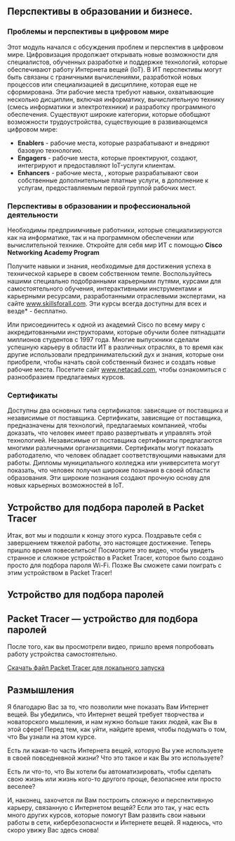 <!-- 6.3.1 -->
## Перспективы в образовании и бизнесе.

### Проблемы и перспективы в цифровом мире

Этот модуль начался с обсуждения проблем и перспектив в цифровом мире. Цифровизация продолжает открывать новые возможности для специалистов, обученных разработке и поддержке технологий, которые обеспечивают работу Интернета вещей (IoT). В ИТ перспективы могут быть связаны с граничными вычислениями, разработкой новых процессов или специализацией в дисциплине, которая еще не сформирована. Эти рабочие места требуют навыки, охватывающие несколько дисциплин, включая информатику, вычислительную технику (смесь информатики и электротехники) и разработку программного обеспечения. Существуют широкие категории, которые обобщают возможности трудоустройства, существующие в развивающемся цифровом мире:

* **Enablers** - рабочие места, которые разрабатывают и внедряют базовую технологию.
* **Engagers** - рабочие места, которые проектируют, создают, интегрируют и предоставляют IoT-услуги клиентам.
* **Enhancers** - рабочие места, , которые разрабатывают свои собственные дополнительные платные услуги, в дополнение к услугам, предоставляемым первой группой рабочих мест.

### Перспективы в образовании и профессиональной деятельности
 
Необходимы предприимчивые работники, которые специализируются как на информатике, так и на программном обеспечении или вычислительной технике. Откройте для себя мир ИТ с помощью **Cisco Networking Academy Program**

Получите навыки и знания, необходимые для достижения успеха в технической карьере в своем собственном темпе. Воспользуйтесь нашими специально подобранными карьерными путями, курсами для самостоятельного обучения, интерактивными инструментами и карьерными ресурсами, разработанными отраслевыми экспертами, на сайте www.skillsforall.com. Эти курсы всегда доступны для всех и везде* - бесплатно.

Или присоединитесь к одной из академий Cisco по всему миру с аккредитованными инструкторами, которые обучили более пятнадцати миллионов студентов с 1997 года. Многие выпускники сделали успешную карьеру в области ИТ в различных отраслях, в то время как другие использовали предпринимательский дух и знания, которые они приобрели, чтобы начать свой собственный бизнес и создать новые рабочие места. Посетите сайт www.netacad.com, чтобы ознакомиться с разнообразием предлагаемых курсов.

### Сертификаты

Доступны два основных типа сертификатов: зависящие от поставщика и независимые от поставщика. Сертификаты, зависящие от поставщика, предназначены для технологий, предлагаемых компанией, чтобы доказать, что человек имеет право развертывать и управлять этой технологией. Независимые от поставщика сертификаты предлагаются многими различными организациями. Сертификаты могут показать работодателю, что человек обладает соответствующими навыками для работы. Дипломы муниципального колледжа или университета могут показать, что человек получил широкие познания в своей области образования. Эти широкие познания создают прочную основу для новых карьерных возможностей в IoT.

<!-- 6.3.3 -->
## Устройство для подбора паролей в Packet Tracer

Итак, вот мы и подошли к концу этого курса. Поздравьте себя с завершением тяжелой работы, это настоящее достижение. Теперь пришло время повеселиться! Посмотрите это видео, чтобы увидеть странное и сложное устройство в Packet Tracer, которое было создано просто для подбора пароля Wi-Fi. Позже Вы сможете сами поиграть с этим устройством в Packet Tracer!

<!-- 6.3.4 -->
## Устройство для подбора паролей

<!-- тут ссылка на видео -->

<!-- 6.3.5 -->
## Packet Tracer — устройство для подбора паролей

После того, как вы просмотрели видео, пришло время попробовать работу устройства самостоятельно.

[Скачать файл Packet Tracer для локального запуска](./assets/6.3.5-packet-tracer-password-contraption.pka)

<!-- 6.3.6 -->
## Размышления
 
Я благодарю Вас за то, что позволили мне показать Вам Интернет вещей. Вы убедились, что Интернет вещей требует творчества и новаторского мышления, и нам нужно больше таких людей, как Вы в этой сфере! Перед тем, как уйти, найдите время, чтобы подумать о том, что Вы узнали на этом курсе.

Есть ли какая-то часть Интернета вещей, которую Вы уже используете в своей повседневной жизни? Что это такое и как Вы это используете?

Есть ли что-то, что Вы хотели бы автоматизировать, чтобы сделать свою жизнь или жизнь кого-то другого проще, безопаснее или просто веселее?

И, наконец, захочется ли Вам построить сложную и перспективную карьеру, связанную с Интернетом вещей? Если это так, у нас есть много других курсов, которые помогут Вам развить свои навыки работы в сети, кибербезопасности и Интернете вещей. Я надеюсь, что скоро увижу Вас здесь снова!


